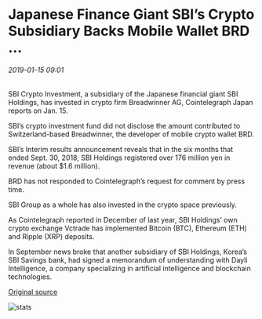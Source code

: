 # Japanese Finance Giant SBI’s Crypto Subsidiary Backs Mobile Wallet BRD ...

###### 2019-01-15 09:01

SBI Crypto Investment, a subsidiary of the Japanese financial giant SBI Holdings, has invested in crypto firm Breadwinner AG, Cointelegraph Japan reports on Jan. 15.

SBI’s crypto investment fund did not disclose the amount contributed to Switzerland-based Breadwinner, the developer of mobile crypto wallet BRD.

SBI’s Interim results announcement reveals that in the six months that ended Sept. 30, 2018, SBI Holdings registered over 176 million yen in revenue (about $1.6 million).

BRD has not responded to Cointelegraph’s request for comment by press time.

SBI Group as a whole has also invested in the crypto space previously.

As Cointelegraph reported in December of last year, SBI Holdings’ own crypto exchange Vctrade has implemented Bitcoin (BTC), Ethereum (ETH) and Ripple (XRP) deposits.

In September news broke that another subsidiary of SBI Holdings, Korea’s SBI Savings bank, had signed a memorandum of understanding with Dayli Intelligence, a company specializing in artificial intelligence and blockchain technologies.

[Original source](https://cointelegraph.com/news/japanese-finance-giant-sbis-crypto-subsidiary-backs-mobile-wallet-brd)

![stats](https://c.statcounter.com/11760860/0/a89fa40b/1/ "stats")